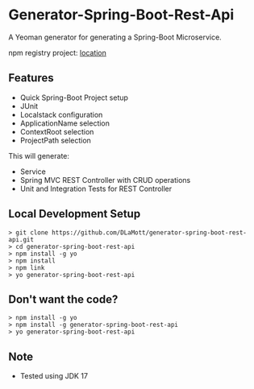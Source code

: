# Generator-Spring-Boot-Rest-Api
A Yeoman generator for generating a Spring-Boot Microservice.

npm registry project: [location](https://www.npmjs.com/package/generator-spring-boot-rest-api)

## Features

* Quick Spring-Boot Project setup
* JUnit
* Localstack configuration
* ApplicationName selection
* ContextRoot selection
* ProjectPath selection


This will generate:

* Service
* Spring MVC REST Controller with CRUD operations
* Unit and Integration Tests for REST Controller

## Local Development Setup

```
> git clone https://github.com/DLaMott/generator-spring-boot-rest-api.git
> cd generator-spring-boot-rest-api
> npm install -g yo
> npm install 
> npm link
> yo generator-spring-boot-rest-api
```

## Don't want the code?

```
> npm install -g yo
> npm install -g generator-spring-boot-rest-api
> yo generator-spring-boot-rest-api
```

## Note
* Tested using JDK 17
